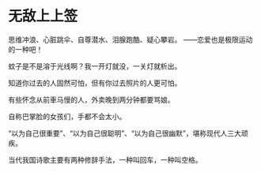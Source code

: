 # 无敌上上签

思维冲浪、心脏跳伞、自尊潜水、泪腺跑酷、疑心攀岩。 ——恋爱也是极限运动的一种吧！ 

蚊子是不是溶于光线啊？我一开灯就没，一关灯就析出。 

知道你过去的人固然可怕，但有你过去照片的人更可怕。 

有些怀念从前車马慢的人，外卖晚到两分钟都要骂娘。 

自称巴掌脸的女孩们，手都不会太小。 

“以为自己很重要”、“以为自己很聪明”、“以为自己很幽默”，堪称现代人三大顽疾。 

当代我国诗歌主要有两种修辞手法，一种叫回车，一种叫空格。